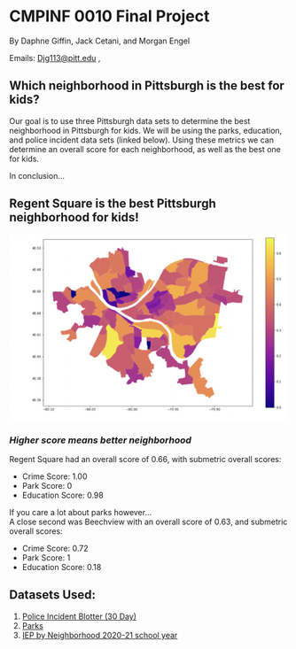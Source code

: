 # CMPINF 0010 Final Project
By Daphne Giffin, Jack Cetani, and Morgan Engel

Emails: Djg113@pitt.edu ,

## Which neighborhood in Pittsburgh is the best for kids?

Our goal is to use three Pittsburgh data sets to determine the best neighborhood in Pittsburgh for kids. We will be using the parks, education, and police incident data sets (linked below). Using these metrics we can determine an overall score for each neighborhood, as well as the best one for kids.

In conclusion...
## Regent Square is the best Pittsburgh neighborhood for kids!

![alt text](final_neighborhood_map.png)
### *Higher score means better neighborhood*
Regent Square had an overall score of 0.66, with submetric overall scores:
* Crime Score: 1.00
* Park Score: 0
* Education Score: 0.98

If you care a lot about parks however...    
A close second was Beechview with an overall score of 0.63, and submetric overall scores:
* Crime Score: 0.72
* Park Score: 1
* Education Score: 0.18

## Datasets Used:
1. [Police Incident Blotter (30 Day)](https://data.wprdc.org/dataset/police-incident-blotter)
2. [Parks](https://data.wprdc.org/dataset/parks)
3. [IEP by Neighborhood 2020-21 school year](https://data.wprdc.org/dataset/pittsburgh-public-schools-individualized-education-plan-iep/resource/62403582-e6c3-40b6-9bb6-d5d38e3f058d)


